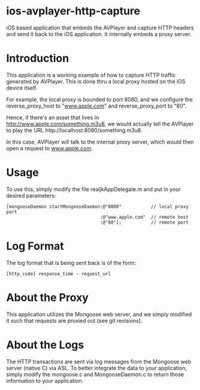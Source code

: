 ios-avplayer-http-capture
=========================

iOS based application that embeds the AVPlayer and capture HTTP headers and send it back to the iOS application.  It internally embeds a proxy server.


Introduction
============

This application is a working example of how to capture HTTP traffic generated by AVPlayer.  This is done thru a local proxy hosted on the iOS device itself.

For example, the local proxy is bounded to port 8080, and we configure the reverse_proxy_host to "www.apple.com" and reverse_proxy_port to "80".

Hence, if there's an asset that lives in http://www.apple.com/something.m3u8, we would actually tell the AVPlayer to play the URL http://localhost:8080/something.m3u8

In this case, AVPlayer will talk to the internal proxy server, which would then open a request to www.apple.com.


Usage
=====

To use this, simply modify the file realjkAppDelegate.m and put in your desired parameters:

    [mongooseDaemon startMongooseDaemon:@"8080"           // local proxy port
                                       :@"www.apple.com"  // remote host
                                       :@"80"];           // remote port


Log Format
==========

The log format that is being sent back is of the form:

    [http_code] response_time - request_url


About the Proxy
===============

This application utilizes the Mongoose web server, and we simply modified it such that requests are proxied out (see git revisions).


About the Logs
==============

The HTTP transactions are sent via log messages from the Mongoose web server (native C) via ASL.  To better integrate the data to your application, simply modify the mongoose.c and MongooseDaemon.c to return those information to your application.


